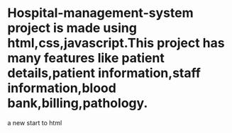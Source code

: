 # Hospital-management-system project is made using html,css,javascript.This project has many  features like patient details,patient information,staff information,blood bank,billing,pathology.
a new start to html
